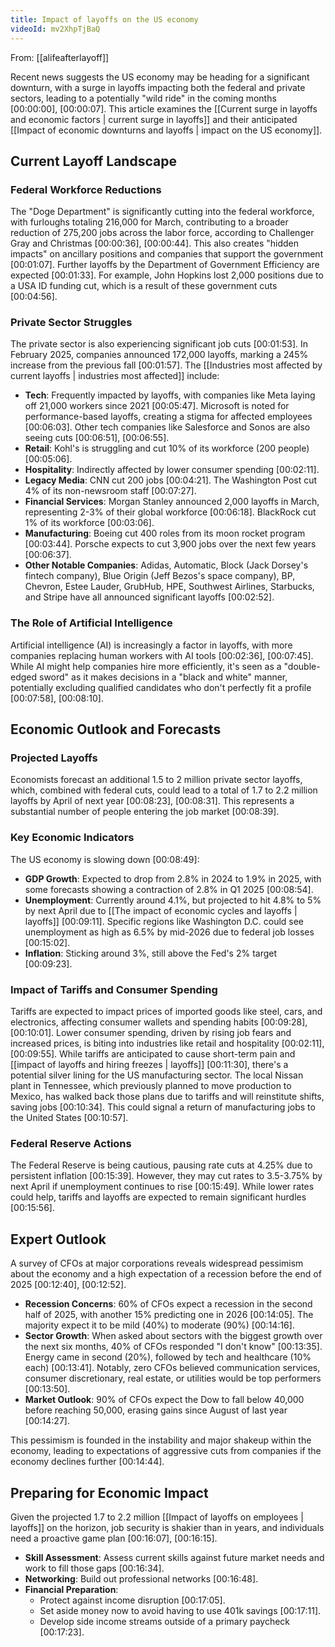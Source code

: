 ```yaml
---
title: Impact of layoffs on the US economy
videoId: mv2XhpTjBaQ
---
```


From: [[alifeafterlayoff]] <br/> 

Recent news suggests the US economy may be heading for a significant downturn, with a surge in layoffs impacting both the federal and private sectors, leading to a potentially "wild ride" in the coming months <a class="yt-timestamp" data-t="00:00:00">[00:00:00]</a>, <a class="yt-timestamp" data-t="00:00:07">[00:00:07]</a>. This article examines the [[Current surge in layoffs and economic factors | current surge in layoffs]] and their anticipated [[Impact of economic downturns and layoffs | impact on the US economy]].

## Current Layoff Landscape

### Federal Workforce Reductions
The "Doge Department" is significantly cutting into the federal workforce, with furloughs totaling 216,000 for March, contributing to a broader reduction of 275,200 jobs across the labor force, according to Challenger Gray and Christmas <a class="yt-timestamp" data-t="00:00:36">[00:00:36]</a>, <a class="yt-timestamp" data-t="00:00:44">[00:00:44]</a>. This also creates "hidden impacts" on ancillary positions and companies that support the government <a class="yt-timestamp" data-t="00:01:07">[00:01:07]</a>. Further layoffs by the Department of Government Efficiency are expected <a class="yt-timestamp" data-t="00:01:33">[00:01:33]</a>. For example, John Hopkins lost 2,000 positions due to a USA ID funding cut, which is a result of these government cuts <a class="yt-timestamp" data-t="00:04:56">[00:04:56]</a>.

### Private Sector Struggles
The private sector is also experiencing significant job cuts <a class="yt-timestamp" data-t="00:01:53">[00:01:53]</a>. In February 2025, companies announced 172,000 layoffs, marking a 245% increase from the previous fall <a class="yt-timestamp" data-t="00:01:57">[00:01:57]</a>. The [[Industries most affected by current layoffs | industries most affected]] include:
*   **Tech**: Frequently impacted by layoffs, with companies like Meta laying off 21,000 workers since 2021 <a class="yt-timestamp" data-t="00:05:47">[00:05:47]</a>. Microsoft is noted for performance-based layoffs, creating a stigma for affected employees <a class="yt-timestamp" data-t="00:06:03">[00:06:03]</a>. Other tech companies like Salesforce and Sonos are also seeing cuts <a class="yt-timestamp" data-t="00:06:51">[00:06:51]</a>, <a class="yt-timestamp" data-t="00:06:55">[00:06:55]</a>.
*   **Retail**: Kohl's is struggling and cut 10% of its workforce (200 people) <a class="yt-timestamp" data-t="00:05:06">[00:05:06]</a>.
*   **Hospitality**: Indirectly affected by lower consumer spending <a class="yt-timestamp" data-t="00:02:11">[00:02:11]</a>.
*   **Legacy Media**: CNN cut 200 jobs <a class="yt-timestamp" data-t="00:04:21">[00:04:21]</a>. The Washington Post cut 4% of its non-newsroom staff <a class="yt-timestamp" data-t="00:07:27">[00:07:27]</a>.
*   **Financial Services**: Morgan Stanley announced 2,000 layoffs in March, representing 2-3% of their global workforce <a class="yt-timestamp" data-t="00:06:18">[00:06:18]</a>. BlackRock cut 1% of its workforce <a class="yt-timestamp" data-t="00:03:06">[00:03:06]</a>.
*   **Manufacturing**: Boeing cut 400 roles from its moon rocket program <a class="yt-timestamp" data-t="00:03:44">[00:03:44]</a>. Porsche expects to cut 3,900 jobs over the next few years <a class="yt-timestamp" data-t="00:06:37">[00:06:37]</a>.
*   **Other Notable Companies**: Adidas, Automatic, Block (Jack Dorsey's fintech company), Blue Origin (Jeff Bezos's space company), BP, Chevron, Estee Lauder, GrubHub, HPE, Southwest Airlines, Starbucks, and Stripe have all announced significant layoffs <a class="yt-timestamp" data-t="00:02:52">[00:02:52]</a>.

### The Role of Artificial Intelligence
Artificial intelligence (AI) is increasingly a factor in layoffs, with more companies replacing human workers with AI tools <a class="yt-timestamp" data-t="00:02:36">[00:02:36]</a>, <a class="yt-timestamp" data-t="00:07:45">[00:07:45]</a>. While AI might help companies hire more efficiently, it's seen as a "double-edged sword" as it makes decisions in a "black and white" manner, potentially excluding qualified candidates who don't perfectly fit a profile <a class="yt-timestamp" data-t="00:07:58">[00:07:58]</a>, <a class="yt-timestamp" data-t="00:08:10">[00:08:10]</a>.

## Economic Outlook and Forecasts

### Projected Layoffs
Economists forecast an additional 1.5 to 2 million private sector layoffs, which, combined with federal cuts, could lead to a total of 1.7 to 2.2 million layoffs by April of next year <a class="yt-timestamp" data-t="00:08:23">[00:08:23]</a>, <a class="yt-timestamp" data-t="00:08:31">[00:08:31]</a>. This represents a substantial number of people entering the job market <a class="yt-timestamp" data-t="00:08:39">[00:08:39]</a>.

### Key Economic Indicators
The US economy is slowing down <a class="yt-timestamp" data-t="00:08:49">[00:08:49]</a>:
*   **GDP Growth**: Expected to drop from 2.8% in 2024 to 1.9% in 2025, with some forecasts showing a contraction of 2.8% in Q1 2025 <a class="yt-timestamp" data-t="00:08:54">[00:08:54]</a>.
*   **Unemployment**: Currently around 4.1%, but projected to hit 4.8% to 5% by next April due to [[The impact of economic cycles and layoffs | layoffs]] <a class="yt-timestamp" data-t="00:09:11">[00:09:11]</a>. Specific regions like Washington D.C. could see unemployment as high as 6.5% by mid-2026 due to federal job losses <a class="yt-timestamp" data-t="00:15:02">[00:15:02]</a>.
*   **Inflation**: Sticking around 3%, still above the Fed's 2% target <a class="yt-timestamp" data-t="00:09:23">[00:09:23]</a>.

### Impact of Tariffs and Consumer Spending
Tariffs are expected to impact prices of imported goods like steel, cars, and electronics, affecting consumer wallets and spending habits <a class="yt-timestamp" data-t="00:09:28">[00:09:28]</a>, <a class="yt-timestamp" data-t="00:10:01">[00:10:01]</a>. Lower consumer spending, driven by rising job fears and increased prices, is biting into industries like retail and hospitality <a class="yt-timestamp" data-t="00:02:11">[00:02:11]</a>, <a class="yt-timestamp" data-t="00:09:55">[00:09:55]</a>.
While tariffs are anticipated to cause short-term pain and [[impact of layoffs and hiring freezes | layoffs]] <a class="yt-timestamp" data-t="00:11:30">[00:11:30]</a>, there's a potential silver lining for the US manufacturing sector. The local Nissan plant in Tennessee, which previously planned to move production to Mexico, has walked back those plans due to tariffs and will reinstitute shifts, saving jobs <a class="yt-timestamp" data-t="00:10:34">[00:10:34]</a>. This could signal a return of manufacturing jobs to the United States <a class="yt-timestamp" data-t="00:10:57">[00:10:57]</a>.

### Federal Reserve Actions
The Federal Reserve is being cautious, pausing rate cuts at 4.25% due to persistent inflation <a class="yt-timestamp" data-t="00:15:39">[00:15:39]</a>. However, they may cut rates to 3.5-3.75% by next April if unemployment continues to rise <a class="yt-timestamp" data-t="00:15:49">[00:15:49]</a>. While lower rates could help, tariffs and layoffs are expected to remain significant hurdles <a class="yt-timestamp" data-t="00:15:56">[00:15:56]</a>.

## Expert Outlook

A survey of CFOs at major corporations reveals widespread pessimism about the economy and a high expectation of a recession before the end of 2025 <a class="yt-timestamp" data-t="00:12:40">[00:12:40]</a>, <a class="yt-timestamp" data-t="00:12:52">[00:12:52]</a>.
*   **Recession Concerns**: 60% of CFOs expect a recession in the second half of 2025, with another 15% predicting one in 2026 <a class="yt-timestamp" data-t="00:14:05">[00:14:05]</a>. The majority expect it to be mild (40%) to moderate (90%) <a class="yt-timestamp" data-t="00:14:16">[00:14:16]</a>.
*   **Sector Growth**: When asked about sectors with the biggest growth over the next six months, 40% of CFOs responded "I don't know" <a class="yt-timestamp" data-t="00:13:35">[00:13:35]</a>. Energy came in second (20%), followed by tech and healthcare (10% each) <a class="yt-timestamp" data-t="00:13:41">[00:13:41]</a>. Notably, zero CFOs believed communication services, consumer discretionary, real estate, or utilities would be top performers <a class="yt-timestamp" data-t="00:13:50">[00:13:50]</a>.
*   **Market Outlook**: 90% of CFOs expect the Dow to fall below 40,000 before reaching 50,000, erasing gains since August of last year <a class="yt-timestamp" data-t="00:14:27">[00:14:27]</a>.

This pessimism is founded in the instability and major shakeup within the economy, leading to expectations of aggressive cuts from companies if the economy declines further <a class="yt-timestamp" data-t="00:14:44">[00:14:44]</a>.

## Preparing for Economic Impact

Given the projected 1.7 to 2.2 million [[Impact of layoffs on employees | layoffs]] on the horizon, job security is shakier than in years, and individuals need a proactive game plan <a class="yt-timestamp" data-t="00:16:07">[00:16:07]</a>, <a class="yt-timestamp" data-t="00:16:15">[00:16:15]</a>.
*   **Skill Assessment**: Assess current skills against future market needs and work to fill those gaps <a class="yt-timestamp" data-t="00:16:34">[00:16:34]</a>.
*   **Networking**: Build out professional networks <a class="yt-timestamp" data-t="00:16:48">[00:16:48]</a>.
*   **Financial Preparation**:
    *   Protect against income disruption <a class="yt-timestamp" data-t="00:17:05">[00:17:05]</a>.
    *   Set aside money now to avoid having to use 401k savings <a class="yt-timestamp" data-t="00:17:11">[00:17:11]</a>.
    *   Develop side income streams outside of a primary paycheck <a class="yt-timestamp" data-t="00:17:23">[00:17:23]</a>.
